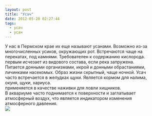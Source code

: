 ```yaml
---
layout: post
title: "Усач"
date: 2012-05-28 02:27:44
tags:
  - усач
  - усан
---
```

У нас в Пермском крае их еще называют усанами. Возможно из-за
многочисленных усиков, окружающих рот. Встречаются чаще на перекатах,
под камнями. Требователен к содержанию кислорода. первым исчезает из
видового состава, если река запружена.  
Питается донными организмами, икрой и донными обрастаниями, личинками
насекомых. Образ жизни скрытный, чаще ночной. Усач часто встречается в
желудках щуки. Является кормом для налима, окуня, щуки, хариуса.  
применяется в качестве наживки для ловли хищников.  
В аквариуме часто поднимается к поверхности и заглатывает атмосферный
воздух, что является индикатором изменения атмосферного давления.  
![](http://fishingguru.ru/uploads/images/00/00/01/2012/08/05/e4d06f.jpg)

